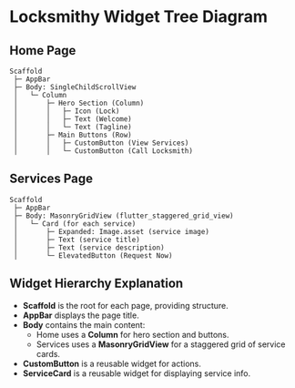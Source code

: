 # Locksmithy Widget Tree Diagram

## Home Page
```
Scaffold
 ├─ AppBar
 ├─ Body: SingleChildScrollView
 │   └─ Column
 │       ├─ Hero Section (Column)
 │       │   ├─ Icon (Lock)
 │       │   ├─ Text (Welcome)
 │       │   └─ Text (Tagline)
 │       ├─ Main Buttons (Row)
 │       │   ├─ CustomButton (View Services)
 │       │   └─ CustomButton (Call Locksmith)
```

## Services Page
```
Scaffold
 ├─ AppBar
 ├─ Body: MasonryGridView (flutter_staggered_grid_view)
 │   └─ Card (for each service)
 │       ├─ Expanded: Image.asset (service image)
 │       ├─ Text (service title)
 │       ├─ Text (service description)
 │       └─ ElevatedButton (Request Now)
```

## Widget Hierarchy Explanation
- **Scaffold** is the root for each page, providing structure.
- **AppBar** displays the page title.
- **Body** contains the main content:
  - Home uses a **Column** for hero section and buttons.
  - Services uses a **MasonryGridView** for a staggered grid of service cards.
- **CustomButton** is a reusable widget for actions.
- **ServiceCard** is a reusable widget for displaying service info.
